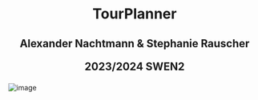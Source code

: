 
<h1 align="center">TourPlanner</h1>

<h2 align="center">Alexander Nachtmann & Stephanie Rauscher

2023/2024 SWEN2</h2>



![image](https://github.com/ANcpLua/TourPlanner/assets/124206820/05bedfb4-ee7e-4e96-9f6a-ef97436c16c6)
